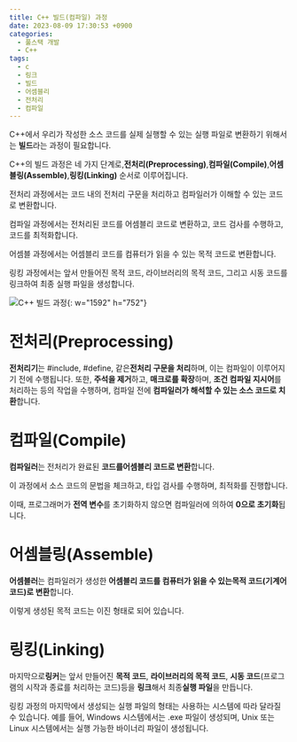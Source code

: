 ```yaml
---
title: C++ 빌드(컴파일) 과정
date: 2023-08-09 17:30:53 +0900
categories:
  - 풀스택 개발
  - C++
tags:
  - c
  - 링크
  - 빌드
  - 어셈블리
  - 전처리
  - 컴파일
---
```


C++에서 우리가 작성한 소스 코드를 실제 실행할 수 있는 실행 파일로 변환하기 위해서는 **빌드**라는 과정이 필요합니다.

C++의 빌드 과정은 네 가지 단계로,<span class="font_highlight">**전처리(Preprocessing)**</span>,<span class="font_highlight">**컴파일(Compile)**</span>,<span class="font_highlight">**어셈블링(Assemble)**</span>,<span class="font_highlight">**링킹(Linking)**</span> 순서로 이루어집니다.

전처리 과정에서는 코드 내의 전처리 구문을 처리하고 컴파일러가 이해할 수 있는 코드로 변환합니다.

컴파일 과정에서는 전처리된 코드를 어셈블리 코드로 변환하고, 코드 검사를 수행하고, 코드를 최적화합니다.

어셈블 과정에서는 어셈블리 코드를 컴퓨터가 읽을 수 있는 목적 코드로 변환합니다.

링킹 과정에서는 앞서 만들어진 목적 코드, 라이브러리의 목적 코드, 그리고 시동 코드를 링크하여 최종 실행 파일을 생성합니다.

![C++ 빌드 과정](https://i.postimg.cc/xTFL8kdp/C.png){: w="1592" h="752"}


# 전처리(**Preprocessing)**

<span class="keyword">**전처리기**</span>는 #include, #define, 같은<span class="font_highlight">**전처리 구문을 처리**</span>하며, 이는 컴파일이 이루어지기 전에 수행됩니다. 또한, **주석을 제거**하고, **매크로를 확장**하며, **조건 컴파일 지시어**를 처리하는 등의 작업을 수행하며, 컴파일 전에 **컴파일러가 해석할 수 있는 소스 코드로 치환**합니다.

# 컴파일(**Compile)**

<span class="keyword">**컴파일러**</span>는 전처리가 완료된 **코드를<span class="font_highlight">어셈블리 코드</span>로 변환**합니다.

이 과정에서 소스 코드의 문법을 체크하고, 타입 검사를 수행하며, 최적화를 진행합니다.

이때, 프로그래머가 **전역 변수**를 초기화하지 않으면 컴파일러에 의하여 **0으로 초기화**됩니다.

# 어셈블링(**Assemble)**

<span class="keyword">**어셈블러**</span>는 컴파일러가 생성한 **어셈블리 코드를 컴퓨터가 읽을 수 있는<span class="font_highlight">목적 코드(기계어 코드)</span>로 변환**합니다.

이렇게 생성된 목적 코드는 이진 형태로 되어 있습니다.

# 링킹(**Linking**)

마지막으로<span class="keyword">**링커**</span>는 앞서 만들어진 **목적 코드**, **라이브러리의 목적 코드**, **시동 코드**(프로그램의 시작과 종료를 처리하는 코드)등을 **링크**해서 최종<span class="font_highlight">**실행 파일**</span>을 만듭니다.

링킹 과정의 마지막에서 생성되는 실행 파일의 형태는 사용하는 시스템에 따라 달라질 수 있습니다. 예를 들어, Windows 시스템에서는 .exe 파일이 생성되며, Unix 또는 Linux 시스템에서는 실행 가능한 바이너리 파일이 생성됩니다.